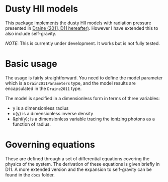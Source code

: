 # Dusty HII models

This package implements the dusty HII models with radiation pressure
presented in
[Draine (2011, D11 hereafter)](https://ui.adsabs.harvard.edu/abs/2011ApJ...732..100D/abstract).
However I have extended this to also include self-gravity.

*NOTE*: This is currently under development. It works but is not fully tested.

# Basic usage

The usage is fairly straightforward. You need to define the model
parameter which is a `Drain2011Parameters` type, and the model results
are encapsulated in the  `Draine2011` type. 


The model is specified in a dimensionless form in terms of three
variables:

- y is a dimensionless radius
- u(y) is a dimensionless inverse density
- &phi(y); is a dimensionless variable tracing the ionizing photons as a
  function of radius.


# Governing equations

These are defined through a set of differential equations covering the
physics of the system. The derivation of these equations is given
briefly in D11. A more extended version and the expansion to
self-gravity can be found in the `docs` folder.

